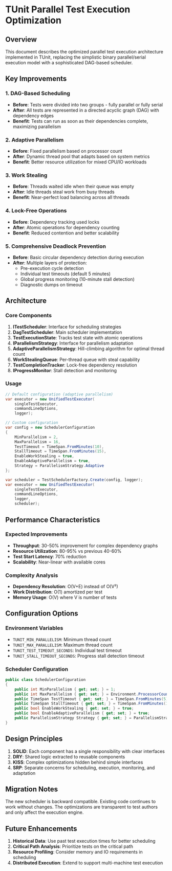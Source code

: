 # TUnit Parallel Test Execution Optimization

## Overview

This document describes the optimized parallel test execution architecture implemented in TUnit, replacing the simplistic binary parallel/serial execution model with a sophisticated DAG-based scheduler.

## Key Improvements

### 1. DAG-Based Scheduling
- **Before**: Tests were divided into two groups - fully parallel or fully serial
- **After**: All tests are represented in a directed acyclic graph (DAG) with dependency edges
- **Benefit**: Tests can run as soon as their dependencies complete, maximizing parallelism

### 2. Adaptive Parallelism
- **Before**: Fixed parallelism based on processor count
- **After**: Dynamic thread pool that adapts based on system metrics
- **Benefit**: Better resource utilization for mixed CPU/IO workloads

### 3. Work Stealing
- **Before**: Threads waited idle when their queue was empty
- **After**: Idle threads steal work from busy threads
- **Benefit**: Near-perfect load balancing across all threads

### 4. Lock-Free Operations
- **Before**: Dependency tracking used locks
- **After**: Atomic operations for dependency counting
- **Benefit**: Reduced contention and better scalability

### 5. Comprehensive Deadlock Prevention
- **Before**: Basic circular dependency detection during execution
- **After**: Multiple layers of protection:
  - Pre-execution cycle detection
  - Individual test timeouts (default 5 minutes)
  - Global progress monitoring (10-minute stall detection)
  - Diagnostic dumps on timeout

## Architecture

### Core Components

1. **ITestScheduler**: Interface for scheduling strategies
2. **DagTestScheduler**: Main scheduler implementation
3. **TestExecutionState**: Tracks test state with atomic operations
4. **IParallelismStrategy**: Interface for parallelism adaptation
5. **AdaptiveParallelismStrategy**: Hill-climbing algorithm for optimal thread count
6. **WorkStealingQueue**: Per-thread queue with steal capability
7. **TestCompletionTracker**: Lock-free dependency resolution
8. **IProgressMonitor**: Stall detection and monitoring

### Usage

```csharp
// Default configuration (adaptive parallelism)
var executor = new UnifiedTestExecutor(
    singleTestExecutor,
    commandLineOptions,
    logger);

// Custom configuration
var config = new SchedulerConfiguration
{
    MinParallelism = 2,
    MaxParallelism = 16,
    TestTimeout = TimeSpan.FromMinutes(10),
    StallTimeout = TimeSpan.FromMinutes(15),
    EnableWorkStealing = true,
    EnableAdaptiveParallelism = true,
    Strategy = ParallelismStrategy.Adaptive
};

var scheduler = TestSchedulerFactory.Create(config, logger);
var executor = new UnifiedTestExecutor(
    singleTestExecutor,
    commandLineOptions,
    logger,
    scheduler);
```

## Performance Characteristics

### Expected Improvements
- **Throughput**: 30-50% improvement for complex dependency graphs
- **Resource Utilization**: 80-95% vs previous 40-60%
- **Test Start Latency**: 70% reduction
- **Scalability**: Near-linear with available cores

### Complexity Analysis
- **Dependency Resolution**: O(V+E) instead of O(V²)
- **Work Distribution**: O(1) amortized per test
- **Memory Usage**: O(V) where V is number of tests

## Configuration Options

### Environment Variables
- `TUNIT_MIN_PARALLELISM`: Minimum thread count
- `TUNIT_MAX_PARALLELISM`: Maximum thread count
- `TUNIT_TEST_TIMEOUT_SECONDS`: Individual test timeout
- `TUNIT_STALL_TIMEOUT_SECONDS`: Progress stall detection timeout

### Scheduler Configuration
```csharp
public class SchedulerConfiguration
{
    public int MinParallelism { get; set; } = 1;
    public int MaxParallelism { get; set; } = Environment.ProcessorCount * 2;
    public TimeSpan TestTimeout { get; set; } = TimeSpan.FromMinutes(5);
    public TimeSpan StallTimeout { get; set; } = TimeSpan.FromMinutes(10);
    public bool EnableWorkStealing { get; set; } = true;
    public bool EnableAdaptiveParallelism { get; set; } = true;
    public ParallelismStrategy Strategy { get; set; } = ParallelismStrategy.Adaptive;
}
```

## Design Principles

1. **SOLID**: Each component has a single responsibility with clear interfaces
2. **DRY**: Shared logic extracted to reusable components
3. **KISS**: Complex optimizations hidden behind simple interfaces
4. **SRP**: Separate concerns for scheduling, execution, monitoring, and adaptation

## Migration Notes

The new scheduler is backward compatible. Existing code continues to work without changes. The optimizations are transparent to test authors and only affect the execution engine.

## Future Enhancements

1. **Historical Data**: Use past test execution times for better scheduling
2. **Critical Path Analysis**: Prioritize tests on the critical path
3. **Resource Profiling**: Consider memory and IO requirements in scheduling
4. **Distributed Execution**: Extend to support multi-machine test execution